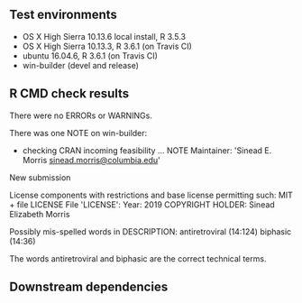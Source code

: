 ## Test environments

* OS X High Sierra 10.13.6 local install, R 3.5.3
* OS X High Sierra 10.13.3, R 3.6.1 (on Travis CI)
* ubuntu 16.04.6, R 3.6.1  (on Travis CI)
* win-builder (devel and release)


## R CMD check results

There were no ERRORs or WARNINGs.

There was one NOTE on win-builder:

* checking CRAN incoming feasibility ... NOTE
Maintainer: 'Sinead E. Morris <sinead.morris@columbia.edu>'

New submission

License components with restrictions and base license permitting such:
  MIT + file LICENSE
File 'LICENSE':
  Year: 2019
  COPYRIGHT HOLDER: Sinead Elizabeth Morris

Possibly mis-spelled words in DESCRIPTION:
  antiretroviral (14:124)
  biphasic (14:36)

The words antiretroviral and biphasic are the correct technical terms.


## Downstream dependencies
